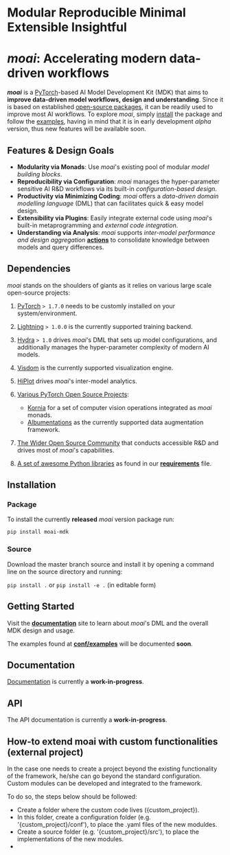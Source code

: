 <script src="https://cdnjs.cloudflare.com/ajax/libs/animejs/2.0.2/anime.min.js"></script>

<h1 class="ml4">
  <span class="letters letters-1">Modular</span>
  <span class="letters letters-2">Reproducible</span>
  <span class="letters letters-3">Minimal</span>
  <span class="letters letters-4">Extensible</span>
  <span class="letters letters-5">Insightful</span>
</h1>

# ***moai***: Accelerating modern data-driven workflows

**_moai_** is a [PyTorch](https://pytorch.org/)-based AI Model Development Kit (MDK) that aims to **improve data-driven model workflows, design and understanding**.
Since it is based on established [open-source packages](#Dependencies), it can be readily used to improve most AI workflows. To explore _moai_, simply [install](#Installation) the package and follow the [examples](https://github.com/ai-in-motion/moai/tree/master/conf/examples), having in mind that it is in early development _alpha_ version, thus new features will be available soon.

## Features & Design Goals

- **Modularity via Monads**: Use _moai_'s existing pool of modular _model building blocks_.
- **Reproducibility via Configuration**: _moai_ manages the hyper-parameter sensitive AI R&D workflows via its built-in _configuration-based design_.
- **Productivity via Minimizing Coding**: _moai_ offers a _data-driven domain modelling language_ (DML) that can facilitates quick & easy model design.
- **Extensibility via Plugins**: Easily integrate external code using _moai_'s built-in metaprogramming and _external code integration_. 
- **Understanding via Analysis**: _moai_ supports _inter-model performance and design aggregation_ [**actions**](#) to consolidate knowledge between models and query differences.

## Dependencies

_moai_ stands on the shoulders of giants as it relies on various large scale open-source projects:

1. [PyTorch](https://pytorch.org/) `> 1.7.0` needs to be customly installed on your system/environment.
2. [Lightning](https://www.pytorchlightning.ai/) `> 1.0.0` is the currently supported training backend.
3. [Hydra](https://hydra.cc/) `> 1.0` drives _moai_'s DML that sets up model configurations, and additionally manages the hyper-parameter complexity of modern AI models.
4. [Visdom](https://github.com/fossasia/visdom) is the currently supported visualization engine.
5. [HiPlot](https://github.com/facebookresearch/hiplot) drives _moai_'s inter-model analytics.
6. [Various PyTorch Open Source Projects](#Dependencies):
    
    - [Kornia](https://github.com/kornia/kornia) for a set of computer vision operations integrated as _moai_ monads.
    - [Albumentations](https://github.com/albumentations-team/albumentations) as the currently supported data augmentation framework.

7. [The Wider Open Source Community](www.github.com) that conducts accessible R&D and drives most of _moai_'s capabilities.

8. [A set of awesome Python libraries](#Dependencies) as found in our [**requirements**](https://github.com/ai-in-motion/moai/tree/master/requirements.txt) file.

## Installation

### Package
To install the currently **released** _moai_ version package run:

`pip install moai-mdk`

### Source
Download the master branch source and install it by opening a command line on the source directory and running:

`pip install .` or `pip install -e .` (in editable form)

## Getting Started

Visit the [**documentation**](#) site to learn about _moai_'s DML and the overall MDK design and usage.

The examples found at [**conf/examples**](https://github.com/ai-in-motion/moai/tree/master/conf/examples) will be documented **soon**.

## Documentation
[Documentation](https://moai.readthedocs.io/en/latest/) is currently a **work-in-progress**.

## API
The API documentation is currently a **work-in-progress**.

## How-to extend moai with custom functionalities (external project)
In the case one needs to create a project beyond the existing functionality of the framework, he/she can go beyond the standard configuration.
Custom modules can be developed and integrated to the framework.

To do so, the steps below should be followed:

*  Create a folder where the custom code lives ({custom_project}).
*  In this folder, create a configuration folder (e.g. '{custom_project}/conf'), to place the .yaml files of the new moduldes.
*  Create a source folder (e.g. '{custom_project}/src'), to place the implementations of the new modules.
*  